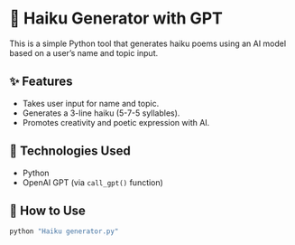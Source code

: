 # 🌸 Haiku Generator with GPT

This is a simple Python tool that generates haiku poems using an AI model based on a user’s name and topic input.

## ✨ Features

- Takes user input for name and topic.
- Generates a 3-line haiku (5-7-5 syllables).
- Promotes creativity and poetic expression with AI.

## 🔧 Technologies Used

- Python
- OpenAI GPT (via `call_gpt()` function)

## 🚀 How to Use

```bash
python "Haiku generator.py"
